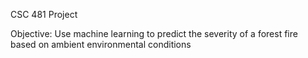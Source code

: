CSC 481 Project

Objective: Use machine learning to predict the severity of a forest fire based on ambient environmental conditions